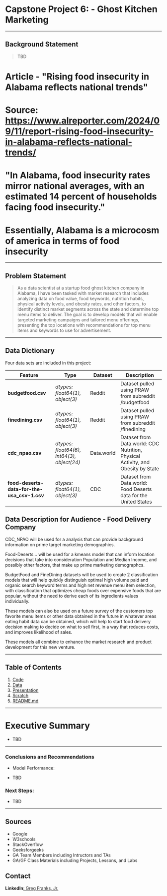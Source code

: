 # Capstone Project 6: - Ghost Kitchen Marketing

---

## Background Statement
>TBD
# Article - "Rising food insecurity in Alabama reflects national trends"
# Source: https://www.alreporter.com/2024/09/11/report-rising-food-insecurity-in-alabama-reflects-national-trends/
# "In Alabama, food insecurity rates mirror national averages, with an estimated 14 percent of households facing food insecurity."
# Essentially, Alabama is a microcosm of america in terms of food insecurity
---

## Problem Statement
>As a data scientist at a startup food ghost kitchen company in Alabama, I have been tasked with market research that includes analyzing data on food value, food keywords, nutrition habits, physical activity levels, and obesity rates, and other factors, to identify distinct market segments across the state and determine top menu items to deliver. The goal is to develop models that will enable targeted marketing campaigns and tailored menu offerings, presenting the top locations with recommendations for top menu items and keywords to use for advertisement.

---

## Data Dictionary

Four data sets are included in this project:

|Feature|Type|Dataset|Description|
|---|---|---|---|
|**budgetfood.csv**|*dtypes: float64(1), object(3)*|Reddit|Dataset pulled using PRAW from subreddit /budgetfood|
|**finedining.csv**|*dtypes: float64(1), object(3)*|Reddit|Dataset pulled using PRAW from subreddit /finedining|
|**cdc_npao.csv**|*dtypes: float64(6), int64(3), object(24)*|Data.world|Dataset from Data.world: CDC Nutrition, Physical Activity, and Obesity by State|
|**food-deserts-data-for-the-usa_csv-1.csv**|*dtypes: float64(1), object(3)*|CDC|Dataset from Data.world: Food Deserts data for the United States|

## Data Description for Audience - Food Delivery Company

CDC_NPAO will be used for a analysis that can provide background information on prime target marketing demographics.

Food-Deserts... will be used for a kmeans model that can inform location decisions that take into consideration Population and Median Income, and possibly other factors, that make up prime marketing demographcs.

BudgetFood and FineDining datasets will be used to create 2 classification models that will help quickly distinguish optimal high volume paid and organic search keyword terms and high net revenue menu item selection, with classification that optimizes cheap foods over expensive foods that are popular, without the need to derive each of its ingredients values individually.  

These models can also be used on a future survey of the customers top favorite menu items or other data obtained in the future in whatever areas eating habit data can be obtained, which will help to start food delivery decision making to decide on what to sell first, in a way that reduces costs, and improves likelihood of sales.

These models all combine to enhance the market research and product development for this new venture.

---

## Table of Contents
1. [Code](#code)
2. [Data](#data)
3. [Presentation](#presentation)
4. [Scratch](#scratch)
5. [README.md](#readme)
   
---

# Executive Summary

- TBD

---

### Conclusions and Recommendations

- Model Performance: 

- TBD

### **Next Steps:**

- TBD

  
---

## Sources

* Google
* W3schools
* StackOverflow
* Geeksforgeeks
* GA Team Members including Intructors and TAs
* GA/GF Class Materials including Projects, Lessons, and Labs

## Contact
**LinkedIn**[: Greg Franks, Jr.](https://www.linkedin.com/in/gregoryfranksjriii/)




